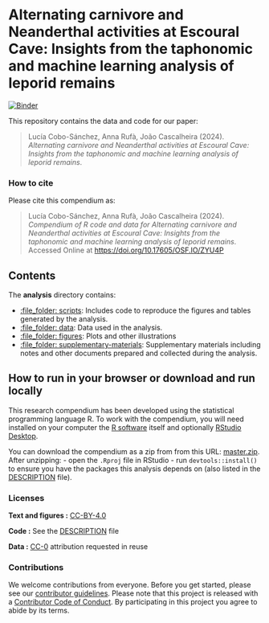 
<!-- README.md is generated from README.Rmd. Please edit that file -->

# Alternating carnivore and Neanderthal activities at Escoural Cave: Insights from the taphonomic and machine learning analysis of leporid remains

[![Binder](https://mybinder.org/badge_logo.svg)](https://mybinder.org/v2/gh/LCoboSanchez/Escoural-Leporids/main?urlpath=rstudio)

This repository contains the data and code for our paper:

> Lucía Cobo-Sánchez, Anna Rufà, João Cascalheira (2024). *Alternating carnivore and Neanderthal activities at Escoural Cave: Insights from the taphonomic and machine learning analysis of leporid remains*.

### How to cite

Please cite this compendium as:

> Lucía Cobo-Sánchez, Anna Rufà, João Cascalheira (2024). *Compendium of R code and data for Alternating carnivore and Neanderthal activities at Escoural Cave: Insights from the taphonomic and machine learning analysis of leporid remains*. Accessed Online at <https://doi.org/10.17605/OSF.IO/ZYU4P>

## Contents

The **analysis** directory contains:

  - [:file\_folder: scripts](/analysis/scripts): Includes code to reproduce the figures and tables
    generated by the analysis.
  - [:file\_folder: data](/analysis/data): Data used in the analysis.
  - [:file\_folder: figures](/analysis/figures): Plots and other
    illustrations
  - [:file\_folder:
    supplementary-materials](/analysis/supplementary-materials):
    Supplementary materials including notes and other documents
    prepared and collected during the analysis.

## How to run in your browser or download and run locally

This research compendium has been developed using the statistical
programming language R. To work with the compendium, you will need
installed on your computer the [R
software](https://cloud.r-project.org/) itself and optionally [RStudio
Desktop](https://rstudio.com/products/rstudio/download/).

You can download the compendium as a zip from from this URL:
[master.zip](/archive/master.zip). After unzipping: - open the `.Rproj`
file in RStudio - run `devtools::install()` to ensure you have the
packages this analysis depends on (also listed in the
[DESCRIPTION](/DESCRIPTION) file).

### Licenses

**Text and figures :**
[CC-BY-4.0](http://creativecommons.org/licenses/by/4.0/)

**Code :** See the [DESCRIPTION](DESCRIPTION) file

**Data :** [CC-0](http://creativecommons.org/publicdomain/zero/1.0/)
attribution requested in reuse

### Contributions

We welcome contributions from everyone. Before you get started, please
see our [contributor guidelines](CONTRIBUTING.md). Please note that this
project is released with a [Contributor Code of Conduct](CONDUCT.md). By
participating in this project you agree to abide by its terms.
